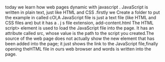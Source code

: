 today we learn how web pages dynamic with javascript . JavaScript is written in plain text, just like HTML and CSS
.firstly we Create a folder to put the example in called cOl,A JavaScript file is just a text file (like HTML and CSS files are) but it has a . j s file extension, add-content.html The HTML script> element is used to load the JavaScript file into the page. It has an attribute called src, whose value is the path to the script you created.The source of the web page does not actually show the new element that has been added into the page; it just shows the link to the JavaScript file,finally opening theHTML file in ours web browser and words  is written into the page. 

